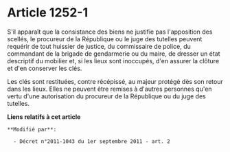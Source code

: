 # Article 1252-1

S'il apparaît que la consistance des biens ne justifie pas l'apposition des scellés, le procureur de la République ou le juge
des tutelles peuvent requérir        de tout huissier de justice, du commissaire de police, du commandant de la brigade de
gendarmerie ou du maire, de dresser un état descriptif du mobilier et, si les lieux sont inoccupés, d'en assurer la clôture
et d'en conserver les clés. 

Les clés sont restituées, contre récépissé, au majeur protégé dès son retour dans les lieux. Elles ne peuvent être remises à
d'autres personnes qu'en vertu d'une autorisation du procureur de la République ou du juge des tutelles.

**Liens relatifs à cet article**

	**Modifié par**:

	  - Décret n°2011-1043 du 1er septembre 2011 - art. 2
